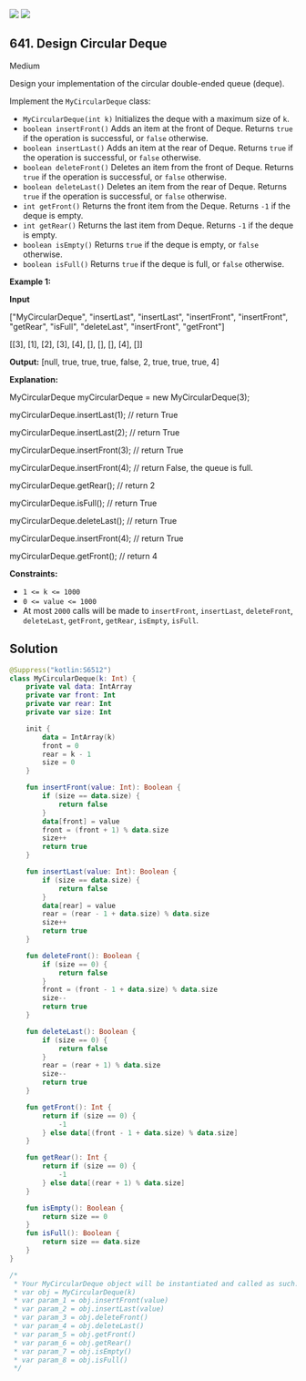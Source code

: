 [![](https://img.shields.io/github/stars/javadev/LeetCode-in-Kotlin?label=Stars&style=flat-square)](https://github.com/javadev/LeetCode-in-Kotlin)
[![](https://img.shields.io/github/forks/javadev/LeetCode-in-Kotlin?label=Fork%20me%20on%20GitHub%20&style=flat-square)](https://github.com/javadev/LeetCode-in-Kotlin/fork)

## 641\. Design Circular Deque

Medium

Design your implementation of the circular double-ended queue (deque).

Implement the `MyCircularDeque` class:

*   `MyCircularDeque(int k)` Initializes the deque with a maximum size of `k`.
*   `boolean insertFront()` Adds an item at the front of Deque. Returns `true` if the operation is successful, or `false` otherwise.
*   `boolean insertLast()` Adds an item at the rear of Deque. Returns `true` if the operation is successful, or `false` otherwise.
*   `boolean deleteFront()` Deletes an item from the front of Deque. Returns `true` if the operation is successful, or `false` otherwise.
*   `boolean deleteLast()` Deletes an item from the rear of Deque. Returns `true` if the operation is successful, or `false` otherwise.
*   `int getFront()` Returns the front item from the Deque. Returns `-1` if the deque is empty.
*   `int getRear()` Returns the last item from Deque. Returns `-1` if the deque is empty.
*   `boolean isEmpty()` Returns `true` if the deque is empty, or `false` otherwise.
*   `boolean isFull()` Returns `true` if the deque is full, or `false` otherwise.

**Example 1:**

**Input**

["MyCircularDeque", "insertLast", "insertLast", "insertFront", "insertFront", "getRear", "isFull", "deleteLast", "insertFront", "getFront"]

[[3], [1], [2], [3], [4], [], [], [], [4], []]

**Output:** [null, true, true, true, false, 2, true, true, true, 4]

**Explanation:**

MyCircularDeque myCircularDeque = new MyCircularDeque(3);

myCircularDeque.insertLast(1); // return True

myCircularDeque.insertLast(2); // return True

myCircularDeque.insertFront(3); // return True

myCircularDeque.insertFront(4); // return False, the queue is full.

myCircularDeque.getRear(); // return 2

myCircularDeque.isFull(); // return True

myCircularDeque.deleteLast(); // return True

myCircularDeque.insertFront(4); // return True

myCircularDeque.getFront(); // return 4

**Constraints:**

*   `1 <= k <= 1000`
*   `0 <= value <= 1000`
*   At most `2000` calls will be made to `insertFront`, `insertLast`, `deleteFront`, `deleteLast`, `getFront`, `getRear`, `isEmpty`, `isFull`.

## Solution

```kotlin
@Suppress("kotlin:S6512")
class MyCircularDeque(k: Int) {
    private val data: IntArray
    private var front: Int
    private var rear: Int
    private var size: Int

    init {
        data = IntArray(k)
        front = 0
        rear = k - 1
        size = 0
    }

    fun insertFront(value: Int): Boolean {
        if (size == data.size) {
            return false
        }
        data[front] = value
        front = (front + 1) % data.size
        size++
        return true
    }

    fun insertLast(value: Int): Boolean {
        if (size == data.size) {
            return false
        }
        data[rear] = value
        rear = (rear - 1 + data.size) % data.size
        size++
        return true
    }

    fun deleteFront(): Boolean {
        if (size == 0) {
            return false
        }
        front = (front - 1 + data.size) % data.size
        size--
        return true
    }

    fun deleteLast(): Boolean {
        if (size == 0) {
            return false
        }
        rear = (rear + 1) % data.size
        size--
        return true
    }

    fun getFront(): Int {
        return if (size == 0) {
            -1
        } else data[(front - 1 + data.size) % data.size]
    }

    fun getRear(): Int {
        return if (size == 0) {
            -1
        } else data[(rear + 1) % data.size]
    }

    fun isEmpty(): Boolean {
        return size == 0
    }
    fun isFull(): Boolean {
        return size == data.size
    }
}

/*
 * Your MyCircularDeque object will be instantiated and called as such:
 * var obj = MyCircularDeque(k)
 * var param_1 = obj.insertFront(value)
 * var param_2 = obj.insertLast(value)
 * var param_3 = obj.deleteFront()
 * var param_4 = obj.deleteLast()
 * var param_5 = obj.getFront()
 * var param_6 = obj.getRear()
 * var param_7 = obj.isEmpty()
 * var param_8 = obj.isFull()
 */
```